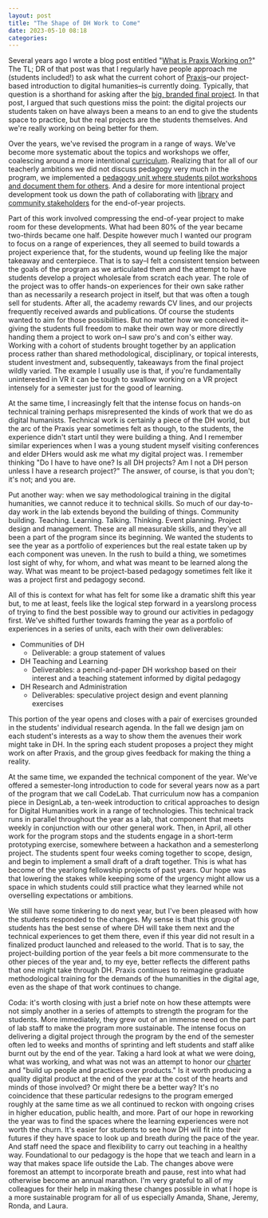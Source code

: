 ```yaml
---
layout: post
title: "The Shape of DH Work to Come"
date: 2023-05-10 08:18
categories: 
---
```


Several years ago I wrote a blog post entitled "[What is Praxis Working on?](https://walshbr.com/blog/what-is-praxis-working-on/)" The TL; DR of that post was that I regularly have people approach me (students included!) to ask what the current cohort of [Praxis](https://praxis.scholarslab.org)–our project-based introduction to digital humanities–is currently doing. Typically, that question is a shorthand for asking after the [big, branded final project](https://praxis.scholarslab.org/projects/). In that post, I argued that such questions miss the point: the digital projects our students taken on have always been a means to an end to give the students space to practice, but the real projects are the students themselves. And we're really working on being better for them. 

Over the years, we've revised the program in a range of ways. We've become more systematic about the topics and workshops we offer, coalescing around a more intentional [curriculum](https://praxis.scholarslab.org/curriculum/). Realizing that for all of our teacherly ambitions we did not discuss pedagogy very much in the program, we implemented a [pedagogy unit where students pilot workshops and document them for others](https://scholarslab.lib.virginia.edu/visiting-workshops-at-washington-and-lee-university/). And a desire for more intentional project development took us down the path of collaborating with [library](https://unclosure.scholarslab.org/) and [community stakeholders](https://landandlegacy.scholarslab.org/index.html) for the end-of-year projects. 

Part of this work involved compressing the end-of-year project to make room for these developments. What had been 80% of the year became two-thirds became one half. Despite however much I wanted our program to focus on a range of experiences, they all seemed to build towards a project experience that, for the students, wound up feeling like the major takeaway and centerpiece. That is to say–I felt a consistent tension between the goals of the program as we articulated them and the attempt to have students develop a project wholesale from scratch each year. The role of the project was to offer hands-on experiences for their own sake rather than as necessarily a research project in itself, but that was often a tough sell for students. After all, the academy rewards CV lines, and our projects frequently received awards and publications. Of course the students wanted to aim for those possibilities. But no matter how we conceived it–giving the students full freedom to make their own way or more directly handing them a project to work on–I saw pro's and con's either way. Working with a cohort of students brought together by an application process rather than shared methodological, disciplinary, or topical interests, student investment and, subsequently, takeaways from the final project wildly varied. The example I usually use is that, if you're fundamentally uninterested in VR it can be tough to swallow working on a VR project intensely for a semester just for the good of learning. 

At the same time, I increasingly felt that the intense focus on hands-on technical training perhaps misrepresented the kinds of work that we do as digital humanists. Technical work is certainly a piece of the DH world, but the arc of the Praxis year sometimes felt as though, to the students, the experience didn't start until they were building a thing. And I remember similar experiences when I was a young student myself visiting conferences and elder DHers would ask me what my digital project was. I remember thinking "Do I have to have one? Is all DH projects? Am I not a DH person unless I have a research project?" The answer, of course, is that you don't; it's not; and you are. 

Put another way: when we say methodological training in the digital humanities, we cannot reduce it to technical skills. So much of our day-to-day work in the lab extends beyond the building of things. Community building. Teaching. Learning. Talking. Thinking. Event planning. Project design and management. These are all measurable skills, and they've all been a part of the program since its beginning. We wanted the students to see the year as a portfolio of experiences but the real estate taken up by each component was uneven. In the rush to build a thing, we sometimes lost sight of why, for whom, and what was meant to be learned along the way. What was meant to be project-based pedagogy sometimes felt like it was a project first and pedagogy second.

All of this is context for what has felt for some like a dramatic shift this year but, to me at least, feels like the logical step forward in a yearslong process of trying to find the best possible way to ground our activities in pedagogy first. We've shifted further towards framing the year as a portfolio of experiences in a series of units, each with their own deliverables:

* Communities of DH
    * Deliverable: a group statement of values
* DH Teaching and Learning
    * Deliverables: a pencil-and-paper DH workshop based on their interest and a teaching statement informed by digital pedagogy
* DH Research and Administration
    * Deliverables: speculative project design and event planning exercises

This portion of the year opens and closes with a pair of exercises grounded in the students' individual research agenda. In the fall we design jam on each student's interests as a way to show them the avenues their work might take in DH. In the spring each student proposes a project they might work on after Praxis, and the group gives feedback for making the thing a reality. 

At the same time, we expanded the technical component of the year. We've offered a semester-long introduction to code for several years now as a part of the program that we call CodeLab. That curriculum now has a companion piece in DesignLab, a ten-week introduction to critical approaches to design for Digital Humanities work in a range of technologies. This technical track runs in parallel throughout the year as a lab, that component that meets weekly in conjunction with our other general work. Then, in April, all other work for the program stops and the students engage in a short-term prototyping exercise, somewhere between a hackathon and a semesterlong project. The students spent four weeks coming together to scope, design, and begin to implement a small draft of a draft together. This is what has become of the yearlong fellowship projects of past years. Our hope was that lowering the stakes while keeping some of the urgency might allow us a space in which students could still practice what they learned while not overselling expectations or ambitions. 

We still have some tinkering to do next year, but I've been pleased with how the students responded to the changes. My sense is that this group of students has the best sense of where DH will take them next and the technical experiences to get them there, even if this year did not result in a finalized product launched and released to the world. That is to say, the project-building portion of the year feels a bit more commensurate to the other pieces of the year and, to my eye, better reflects the different paths that one might take through DH. Praxis continues to reimagine graduate methodological training for the demands of the humanities in the digital age, even as the shape of that work continues to change. 

Coda: it's worth closing with just a brief note on how these attempts were not simply another in a series of attempts to strength the program for the students. More immediately, they grew out of an immense need on the part of lab staff to make the program more sustainable. The intense focus on delivering a digital project through the program by the end of the semester often led to weeks and months of sprinting and left students and staff alike burnt out by the end of the year. Taking a hard look at what we were doing, what was working, and what was not was an attempt to honor our [charter](https://scholarslab.lib.virginia.edu/charter/) and "build up people and practices over products." Is it worth producing a quality digital product at the end of the year at the cost of the hearts and minds of those involved? Or might there be a better way? It's no coincidence that these particular redesigns to the program emerged roughly at the same time as we all continued to reckon with ongoing crises in higher education, public health, and more. Part of our hope in reworking the year was to find the spaces where the learning experiences were not worth the churn. It's easier for students to see how DH will fit into their futures if they have space to look up and breath during the pace of the year. And staff need the space and flexibility to carry out teaching in a healthy way. Foundational to our pedagogy is the hope that we teach and learn in a way that makes space life outside the Lab. The changes above were foremost an attempt to incorporate breath and pause, rest into what had otherwise become an annual marathon. I'm very grateful to all of my colleagues for their help in making these changes possible in what I hope is a more sustainable program for all of us especially Amanda, Shane, Jeremy, Ronda, and Laura.